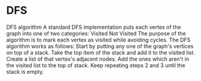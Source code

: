 # DFS
DFS algorithm A standard DFS implementation puts each vertex of the graph into one of two categories:  Visited Not Visited The purpose of the algorithm is to mark each vertex as visited while avoiding cycles.  The DFS algorithm works as follows:  Start by putting any one of the graph's vertices on top of a stack. Take the top item of the stack and add it to the visited list. Create a list of that vertex's adjacent nodes. Add the ones which aren't in the visited list to the top of stack. Keep repeating steps 2 and 3 until the stack is empty.

